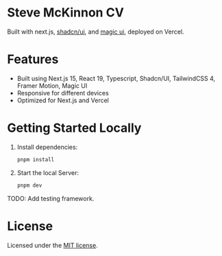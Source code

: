 # Steve McKinnon CV

Built with next.js, [shadcn/ui](https://ui.shadcn.com/), and [magic ui](https://magicui.design/), deployed on Vercel.

# Features

- Built using Next.js 15, React 19, Typescript, Shadcn/UI, TailwindCSS 4, Framer Motion, Magic UI
- Responsive for different devices
- Optimized for Next.js and Vercel

# Getting Started Locally

1. Install dependencies:

   ```bash
   pnpm install
   ```

2. Start the local Server:

   ```bash
   pnpm dev
   ```

TODO: Add testing framework.

# License

Licensed under the [MIT license](https://github.com/stevenmckinnon/portfolio/blob/main/LICENSE.md).
